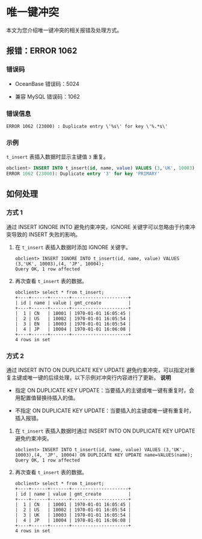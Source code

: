 唯一键冲突 
==========================

本文为您介绍唯一键冲突的相关报错及处理方式。

报错：ERROR 1062 
----------------------------------

### 错误码 

* OceanBase 错误码：5024

  

* 兼容 MySQL 错误码：1062

  




### 错误信息 

```unknow
ERROR 1062 (23000) : Duplicate entry \'%s\' for key \'%.*s\'
```



### 示例 

`t_insert` 表插入数据时显示主键值 `3` 重复。

```sql
obclient> INSERT INTO t_insert(id, name, value) VALUES (3,'UK', 10003),(4, 'JP', 10004);
ERROR 1062 (23000): Duplicate entry '3' for key 'PRIMARY'
```



如何处理 
-------------------------

### 方式 1 

通过 INSERT IGNORE INTO 避免约束冲突，IGNORE 关键字可以忽略由于约束冲突导致的 INSERT 失败的影响。

1. 在 `t_insert` 表插入数据时添加 IGNORE 关键字。

   ```unknow
   obclient> INSERT IGNORE INTO t_insert(id, name, value) VALUES (3,'UK', 10003),(4, 'JP', 10004);
   Query OK, 1 row affected
   ```

   

2. 再次查看 `t_insert` 表的数据。

   ```unknow
   obclient> select * from t_insert;
   +----+------+-------+---------------------+
   | id | name | value | gmt_create          |
   +----+------+-------+---------------------+
   |  1 | CN   | 10001 | 1970-01-01 16:05:45 |
   |  2 | US   | 10002 | 1970-01-01 16:05:54 |
   |  3 | EN   | 10003 | 1970-01-01 16:05:54 |
   |  4 | JP   | 10004 | 1970-01-01 16:06:08 |
   +----+------+-------+---------------------+
   4 rows in set
   ```

   




### 方式 2 

通过 INSERT INTO ON DUPLICATE KEY UPDATE 避免约束冲突，可以指定对重复主键或唯一键的后续处理，以下示例对冲突行内容进行了更新。
**说明**



* 指定 ON DUPLICATE KEY UPDATE：当要插入的主键或唯一键有重复时，会用配置值替换待插入的值。

  

* 不指定 ON DUPLICATE KEY UPDATE：当要插入的主键或唯一键有重复时，插入报错。

  




1. 在 `t_insert` 表插入数据时通过 INSERT INTO ON DUPLICATE KEY UPDATE 避免约束冲突。

   ```unknow
   obclient> INSERT INTO t_insert(id, name, value) VALUES (3,'UK', 10003),(4, 'JP', 10004) ON DUPLICATE KEY UPDATE name=VALUES(name);
   Query OK, 1 row affected
   ```

   

2. 再次查看 `t_insert` 表的数据。

   ```unknow
   obclient> select * from t_insert;
   +----+------+-------+---------------------+
   | id | name | value | gmt_create          |
   +----+------+-------+---------------------+
   |  1 | CN   | 10001 | 1970-01-01 16:05:45 |
   |  2 | US   | 10002 | 1970-01-01 16:05:54 |
   |  3 | UK   | 10003 | 1970-01-01 16:05:54 |
   |  4 | JP   | 10004 | 1970-01-01 16:06:08 |
   +----+------+-------+---------------------+
   4 rows in set
   ```

   




